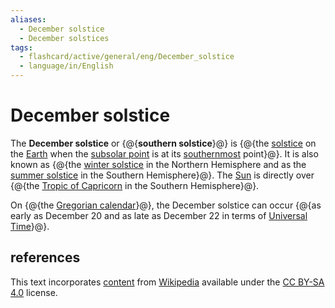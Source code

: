 ```yaml
---
aliases:
  - December solstice
  - December solstices
tags:
  - flashcard/active/general/eng/December_solstice
  - language/in/English
---
```


# December solstice

The __December solstice__ or {@{__southern solstice__}@} is {@{the [solstice](solstice.md) on the [Earth](Earth.md) when the [subsolar point](subsolar%20point.md) is at its [southernmost](south.md) point}@}. It is also known as {@{the [winter solstice](winter%20solstice.md) in the Northern Hemisphere and as the [summer solstice](summer%20solstice.md) in the Southern Hemisphere}@}. The [Sun](Sun.md) is directly over {@{the [Tropic of Capricorn](Tropic%20of%20Capricorn.md) in the Southern Hemisphere}@}. <!--SR:!2028-09-20,1196,350!2027-04-17,773,330!2025-07-01,278,330!2026-09-03,502,270-->

On {@{the [Gregorian calendar](Gregorian%20calendar.md)}@}, the December solstice can occur {@{as early as December 20 and as late as December 22 in terms of [Universal Time](Universal%20Time.md)}@}. <!--SR:!2027-08-03,847,330!2026-07-12,505,310-->

## references

This text incorporates [content](https://en.wikipedia.org/wiki/December_solstice) from [Wikipedia](Wikipedia.md) available under the [CC BY-SA 4.0](https://creativecommons.org/licenses/by-sa/4.0/) license.
